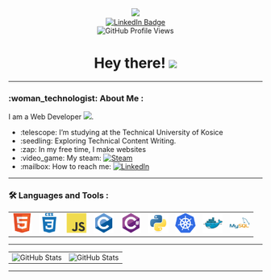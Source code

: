<div id="header" align="center">
  
  <img src="https://dl.openseauserdata.com/cache/originImage/files/527a9783c28c70962773a73db797ea4d.gif" width="100"/>

  <div id="badges">
    <a href="https://www.linkedin.com/in/dias-izbagambetov-19818b279/">
      <img src="https://img.shields.io/badge/LinkedIn-blue?style=for-the-badge&logo=linkedin&logoColor=white" alt="LinkedIn Badge"/>
    </a>
  </div>
  
  <img src="https://komarev.com/ghpvc/?username=your-github-username&style=flat-square&color=blue" alt="GitHub Profile Views"/>

  <h1>
    Hey there! <img src="https://media.giphy.com/media/hvRJCLFzcasrR4ia7z/giphy.gif" width="30px"/>
  </h1>
</div>

---

<div>
  <h3>:woman_technologist: About Me :</h3>
  <p>I am a Web Developer <img src="https://media.giphy.com/media/WUlplcMpOCEmTGBtBW/giphy.gif" width="30">.</p>
  <ul>
    <li>:telescope: I’m studying at the Technical University of Kosice</li>
    <li>:seedling: Exploring Technical Content Writing.</li>
    <li>:zap: In my free time, I make websites</li>
    <li>:video_game: My steam: <a href="https://steamcommunity.com/id/dissasterioz/"><img src="https://img.shields.io/badge/Steam-000000.svg?logo=steam&logoColor=white" alt="Steam"></a></li>
    <li>:mailbox: How to reach me: <a href="https://www.linkedin.com/in/dias-izbagambetov-19818b279/"><img src="https://img.shields.io/badge/-kakbar-blue?style=flat&logo=Linkedin&logoColor=white" alt="LinkedIn"></a></li>
  </ul>
</div>

---

### :hammer_and_wrench: Languages and Tools :
<table>
  <tr>
    <td>
      <img src="https://github.com/devicons/devicon/blob/master/icons/html5/html5-original.svg" title="HTML5" alt="HTML" width="40" height="40"/>
    </td>
    <td>
      <img src="https://github.com/devicons/devicon/blob/master/icons/css3/css3-plain-wordmark.svg"  title="CSS3" alt="CSS" width="40" height="40"/>
    </td>
    <td>
      <img src="https://github.com/devicons/devicon/blob/master/icons/javascript/javascript-original.svg" title="JavaScript" alt="JavaScript" width="40" height="40"/>
    </td>
    <td>
      <img src="https://github.com/devicons/devicon/blob/master/icons/c/c-original.svg" title="C" alt="C" width="40" height="40"/>
    </td>
    <td>
      <img src="https://github.com/devicons/devicon/blob/master/icons/csharp/csharp-original.svg" title="C#" alt="C#" width="40" height="40"/>
    </td>
    <td>
      <img src="https://github.com/devicons/devicon/blob/master/icons/python/python-original.svg" title="PYTHON" alt="PYTHON" width="40" height="40"/>
    </td>
    <td>
      <img src="https://github.com/devicons/devicon/blob/master/icons/kubernetes/kubernetes-original.svg" title="KUBERNETES" alt="KUBERNETES" width="40" height="40"/>
    </td>
    <td>
      <img src="https://github.com/devicons/devicon/blob/master/icons/docker/docker-original.svg" title="DOCKER" alt="DOCKER" width="40" height="40"/>
    </td>
    <td>
      <img src="https://github.com/devicons/devicon/blob/master/icons/mysql/mysql-original-wordmark.svg" title="MySQL"  alt="MySQL" width="40" height="40"/>
    </td>
  </tr>
</table>



---

<table>
  <tr>
    <td>
      <img src="http://github-profile-summary-cards.vercel.app/api/cards/repos-per-language?username=ku4a10&theme=github_dark" alt="GitHub Stats">
    </td>
    <td>
      <img src="https://github-readme-stats.vercel.app/api?username=ku4a10&show_icons=true&theme=tokyonight" alt="GitHub Stats">
    </td>
  </tr>
</table>

---

<!--### :writing_hand: Blog Posts : -->
<!-- BLOG-POST-LIST:START -->
<!-- BLOG-POST-LIST:END -->

